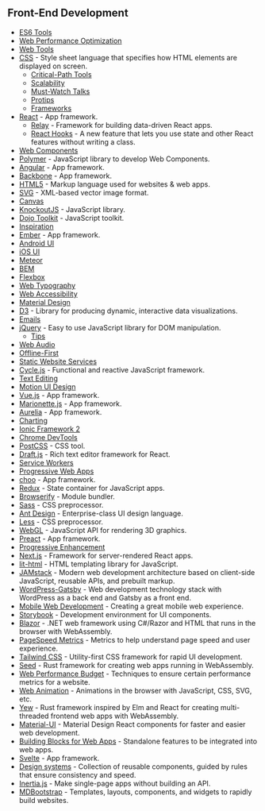 ## Front-End Development

-   [ES6 Tools](https://github.com/addyosmani/es6-tools#readme)
-   [Web Performance Optimization](https://github.com/davidsonfellipe/awesome-wpo#readme)
-   [Web Tools](https://github.com/lvwzhen/tools#readme)
-   [CSS](https://github.com/awesome-css-group/awesome-css#readme) - Style sheet language that specifies how HTML elements are displayed on screen.
    -   [Critical-Path Tools](https://github.com/addyosmani/critical-path-css-tools#readme)
    -   [Scalability](https://github.com/davidtheclark/scalable-css-reading-list#readme)
    -   [Must-Watch Talks](https://github.com/AllThingsSmitty/must-watch-css#readme)
    -   [Protips](https://github.com/AllThingsSmitty/css-protips#readme)
    -   [Frameworks](https://github.com/troxler/awesome-css-frameworks#readme)
-   [React](https://github.com/enaqx/awesome-react#readme) - App framework.
    -   [Relay](https://github.com/expede/awesome-relay#readme) - Framework for building data-driven React apps.
    -   [React Hooks](https://github.com/glauberfc/awesome-react-hooks#readme) - A new feature that lets you use state and other React features without writing a class.
-   [Web Components](https://github.com/mateusortiz/webcomponents-the-right-way#readme)
-   [Polymer](https://github.com/Granze/awesome-polymer#readme) - JavaScript library to develop Web Components.
-   [Angular](https://github.com/PatrickJS/awesome-angular#readme) - App framework.
-   [Backbone](https://github.com/sadcitizen/awesome-backbone#readme) - App framework.
-   [HTML5](https://github.com/diegocard/awesome-html5#readme) - Markup language used for websites & web apps.
-   [SVG](https://github.com/willianjusten/awesome-svg#readme) - XML-based vector image format.
-   [Canvas](https://github.com/raphamorim/awesome-canvas#readme)
-   [KnockoutJS](https://github.com/dnbard/awesome-knockout#readme) - JavaScript library.
-   [Dojo Toolkit](https://github.com/petk/awesome-dojo#readme) - JavaScript toolkit.
-   [Inspiration](https://github.com/NoahBuscher/Inspire#readme)
-   [Ember](https://github.com/ember-community-russia/awesome-ember#readme) - App framework.
-   [Android UI](https://github.com/wasabeef/awesome-android-ui#readme)
-   [iOS UI](https://github.com/cjwirth/awesome-ios-ui#readme)
-   [Meteor](https://github.com/Urigo/awesome-meteor#readme)
-   [BEM](https://github.com/sturobson/BEM-resources#readme)
-   [Flexbox](https://github.com/afonsopacifer/awesome-flexbox#readme)
-   [Web Typography](https://github.com/deanhume/typography#readme)
-   [Web Accessibility](https://github.com/brunopulis/awesome-a11y#readme)
-   [Material Design](https://github.com/sachin1092/awesome-material#readme)
-   [D3](https://github.com/wbkd/awesome-d3#readme) - Library for producing dynamic, interactive data visualizations.
-   [Emails](https://github.com/jonathandion/awesome-emails#readme)
-   [jQuery](https://github.com/petk/awesome-jquery#readme) - Easy to use JavaScript library for DOM manipulation.
    -   [Tips](https://github.com/AllThingsSmitty/jquery-tips-everyone-should-know#readme)
-   [Web Audio](https://github.com/notthetup/awesome-webaudio#readme)
-   [Offline-First](https://github.com/pazguille/offline-first#readme)
-   [Static Website Services](https://github.com/agarrharr/awesome-static-website-services#readme)
-   [Cycle.js](https://github.com/cyclejs-community/awesome-cyclejs#readme) - Functional and reactive JavaScript framework.
-   [Text Editing](https://github.com/dok/awesome-text-editing#readme)
-   [Motion UI Design](https://github.com/fliptheweb/motion-ui-design#readme)
-   [Vue.js](https://github.com/vuejs/awesome-vue#readme) - App framework.
-   [Marionette.js](https://github.com/sadcitizen/awesome-marionette#readme) - App framework.
-   [Aurelia](https://github.com/aurelia-contrib/awesome-aurelia#readme) - App framework.
-   [Charting](https://github.com/zingchart/awesome-charting#readme)
-   [Ionic Framework 2](https://github.com/candelibas/awesome-ionic#readme)
-   [Chrome DevTools](https://github.com/ChromeDevTools/awesome-chrome-devtools#readme)
-   [PostCSS](https://github.com/jdrgomes/awesome-postcss#readme) - CSS tool.
-   [Draft.js](https://github.com/nikgraf/awesome-draft-js#readme) - Rich text editor framework for React.
-   [Service Workers](https://github.com/TalAter/awesome-service-workers#readme)
-   [Progressive Web Apps](https://github.com/TalAter/awesome-progressive-web-apps#readme)
-   [choo](https://github.com/choojs/awesome-choo#readme) - App framework.
-   [Redux](https://github.com/brillout/awesome-redux#readme) - State container for JavaScript apps.
-   [Browserify](https://github.com/browserify/awesome-browserify#readme) - Module bundler.
-   [Sass](https://github.com/Famolus/awesome-sass#readme) - CSS preprocessor.
-   [Ant Design](https://github.com/websemantics/awesome-ant-design#readme) - Enterprise-class UI design language.
-   [Less](https://github.com/LucasBassetti/awesome-less#readme) - CSS preprocessor.
-   [WebGL](https://github.com/sjfricke/awesome-webgl#readme) - JavaScript API for rendering 3D graphics.
-   [Preact](https://github.com/preactjs/awesome-preact#readme) - App framework.
-   [Progressive Enhancement](https://github.com/jbmoelker/progressive-enhancement-resources#readme)
-   [Next.js](https://github.com/unicodeveloper/awesome-nextjs#readme) - Framework for server-rendered React apps.
-   [lit-html](https://github.com/web-padawan/awesome-lit-html#readme) - HTML templating library for JavaScript.
-   [JAMstack](https://github.com/automata/awesome-jamstack#readme) - Modern web development architecture based on client-side JavaScript, reusable APIs, and prebuilt markup.
-   [WordPress-Gatsby](https://github.com/henrikwirth/awesome-wordpress-gatsby#readme) - Web development technology stack with WordPress as a back end and Gatsby as a front end.
-   [Mobile Web Development](https://github.com/myshov/awesome-mobile-web-development#readme) - Creating a great mobile web experience.
-   [Storybook](https://github.com/lauthieb/awesome-storybook#readme) - Development environment for UI components.
-   [Blazor](https://github.com/AdrienTorris/awesome-blazor#readme) - .NET web framework using C#/Razor and HTML that runs in the browser with WebAssembly.
-   [PageSpeed Metrics](https://github.com/csabapalfi/awesome-pagespeed-metrics#readme) - Metrics to help understand page speed and user experience.
-   [Tailwind CSS](https://github.com/aniftyco/awesome-tailwindcss#readme) - Utility-first CSS framework for rapid UI development.
-   [Seed](https://github.com/seed-rs/awesome-seed-rs#readme) - Rust framework for creating web apps running in WebAssembly.
-   [Web Performance Budget](https://github.com/pajaydev/awesome-web-performance-budget#readme) - Techniques to ensure certain performance metrics for a website.
-   [Web Animation](https://github.com/sergey-pimenov/awesome-web-animation#readme) - Animations in the browser with JavaScript, CSS, SVG, etc.
-   [Yew](https://github.com/jetli/awesome-yew#readme) - Rust framework inspired by Elm and React for creating multi-threaded frontend web apps with WebAssembly.
-   [Material-UI](https://github.com/nadunindunil/awesome-material-ui#readme) - Material Design React components for faster and easier web development.
-   [Building Blocks for Web Apps](https://github.com/componently-com/awesome-building-blocks-for-web-apps#readme) - Standalone features to be integrated into web apps.
-   [Svelte](https://github.com/TheComputerM/awesome-svelte#readme) - App framework.
-   [Design systems](https://github.com/klaufel/awesome-design-systems#readme) - Collection of reusable components, guided by rules that ensure consistency and speed.
-   [Inertia.js](https://github.com/innocenzi/awesome-inertiajs#readme) - Make single-page apps without building an API.
-   [MDBootstrap](https://github.com/mdbootstrap/awesome-mdbootstrap#readme) - Templates, layouts, components, and widgets to rapidly build websites.